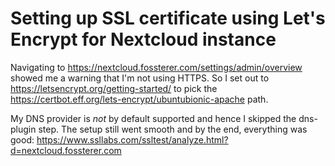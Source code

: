 # Setting up SSL certificate using Let's Encrypt for Nextcloud instance

Navigating to https://nextcloud.fossterer.com/settings/admin/overview showed me a warning that I'm not using HTTPS.
So I set out to https://letsencrypt.org/getting-started/ to pick the https://certbot.eff.org/lets-encrypt/ubuntubionic-apache path.

My DNS provider is *not* by default supported and hence I skipped the dns-plugin step.
The setup still went smooth and by the end, everything was good: https://www.ssllabs.com/ssltest/analyze.html?d=nextcloud.fossterer.com